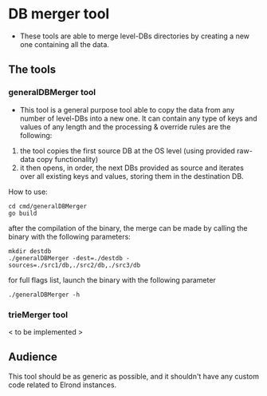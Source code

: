 # DB merger tool

- These tools are able to merge level-DBs directories by creating a new one containing all the data.

## The tools
### generalDBMerger tool

- This tool is a general purpose tool able to copy the data from any number of level-DBs into a new one.
It can contain any type of keys and values of any length and the processing & override rules are the following:
1. the tool copies the first source DB at the OS level (using provided raw-data copy functionality)
2. it then opens, in order, the next DBs provided as source and iterates over all existing keys and values, 
storing them in the destination DB.

How to use:

```
cd cmd/generalDBMerger
go build
```

after the compilation of the binary, the merge can be made by calling the binary with the following parameters:

```
mkdir destdb
./generalDBMerger -dest=./destdb -sources=./src1/db,./src2/db,./src3/db
```

for full flags list, launch the binary with the following parameter

```
./generalDBMerger -h
```

### trieMerger tool

< to be implemented >

## Audience

This tool should be as generic as possible, and it shouldn't have any custom code related to Elrond instances.
